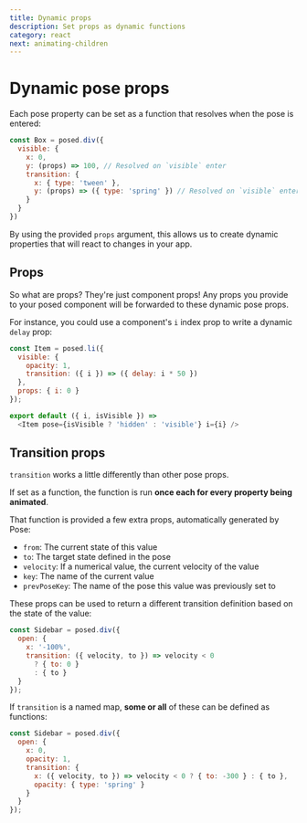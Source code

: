 ```yaml
---
title: Dynamic props
description: Set props as dynamic functions
category: react
next: animating-children
---
```


# Dynamic pose props

Each pose property can be set as a function that resolves when the pose is entered:

```javascript
const Box = posed.div({
  visible: {
    x: 0,
    y: (props) => 100, // Resolved on `visible` enter
    transition: {
      x: { type: 'tween' },
      y: (props) => ({ type: 'spring' }) // Resolved on `visible` enter
    }
  }
})
```

By using the provided `props` argument, this allows us to create dynamic properties that will react to changes in your app.

<TOC />

## Props

So what are props? They're just component props! Any props you provide to your posed component will be forwarded to these dynamic pose props.

For instance, you could use a component's `i` index prop to write a dynamic `delay` prop:

```javascript
const Item = posed.li({
  visible: {
    opacity: 1,
    transition: ({ i }) => ({ delay: i * 50 })
  },
  props: { i: 0 }
});

export default ({ i, isVisible }) =>
  <Item pose={isVisible ? 'hidden' : 'visible'} i={i} />
```

<CodePen id="jzXzdz" height="400" />

## Transition props

`transition` works a little differently than other pose props.

If set as a function, the function is run **once each for every property being animated**.

That function is provided a few extra props, automatically generated by Pose:

- `from`: The current state of this value
- `to`: The target state defined in the pose
- `velocity`: If a numerical value, the current velocity of the value
- `key`: The name of the current value
- `prevPoseKey`: The name of the pose this value was previously set to

These props can be used to return a different transition definition based on the state of the value:

```javascript
const Sidebar = posed.div({
  open: {
    x: '-100%',
    transition: ({ velocity, to }) => velocity < 0
      ? { to: 0 }
      : { to }
  }
});
```

If `transition` is a named map, **some or all** of these can be defined as functions:

```javascript
const Sidebar = posed.div({
  open: {
    x: 0,
    opacity: 1,
    transition: {
      x: ({ velocity, to }) => velocity < 0 ? { to: -300 } : { to },
      opacity: { type: 'spring' }
    }
  }
});
```
